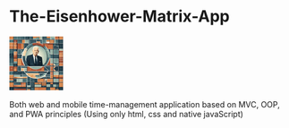 # The-Eisenhower-Matrix-App

<img src="/AppImages/windows11/Square44x44Logo.targetsize-96.png" alt="readme.md-logo">

Both web and mobile time-management application based on MVC, OOP, and PWA principles (Using only html, css and native javaScript)


